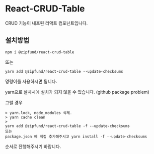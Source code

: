 React-CRUD-Table
===
CRUD 기능이 내포된 리액트 컴포넌트입니다.

설치방법
---
``` npm i @zipfund/react-crud-table ```

또는

``` yarn add @zipfund/react-crud-table --update-checksums ```

명령어를 사용하시면 됩니다.

yarn으로 설치시에 설치가 되지 않을 수 있습니다. (github package problem)

그럴 경우 

```
> yarn.lock, node_modules 삭제.
> yarn cache clean
> 
yarn add @zipfund/react-crud-table -f --update-checksums
또는
package.json 에 직접 추가해주시고 yarn install -f --update-checksums
```
순서로 진행해주시기 바랍니다.

